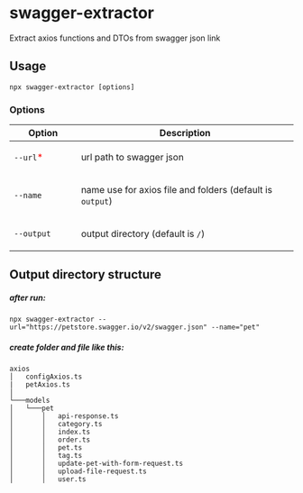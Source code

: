 # swagger-extractor

Extract axios functions and DTOs from swagger json link

## Usage
`npx swagger-extractor [options]`
### Options

<table>
<thead>
<tr>
<th width="200px"> Option</th>
<th width="900px">Description</th>
</tr>
</thead>
<tbody>
<tr width="600px">
<td>

`--url`<span style="color:red">*</span>
</td>
<td>
url path to swagger json    
</td>
</tr>
<tr width="600px">
<td>

`--name`
</td>
<td>

name use for axios file and folders (default is `output`) 
</td>
</tr>
<tr width="600px">
<td>

`--output`
</td>
<td>

output directory (default is `/`)  
</td>
</tr>
</tbody>
</table>



## Output directory structure
##### after run: 
`npx swagger-extractor --url="https://petstore.swagger.io/v2/swagger.json" --name="pet"`
##### create folder and file like this:
```
axios
│   configAxios.ts
|   petAxios.ts
│
└───models
│   └───pet
│       │   api-response.ts
│       │   category.ts
│       │   index.ts
│       │   order.ts
│       │   pet.ts
│       │   tag.ts
│       │   update-pet-with-form-request.ts
│       │   upload-file-request.ts
│       │   user.ts
```

